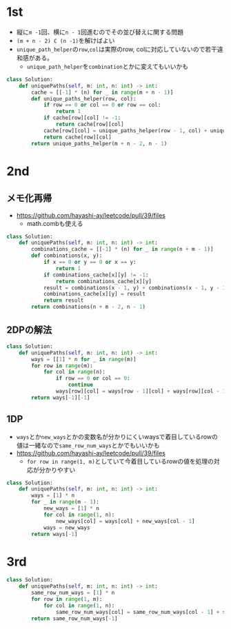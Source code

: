 # 1st
- 縦に`m -1`回、横に`n - 1`回進むのでその並び替えに関する問題
- `(m + n - 2) C (n -1)`を解けばよい
- `unique_path_helper`の`row`,`col`は実際のrow, colに対応していないので若干違和感がある。
  - `unique_path_helper`を`combination`とかに変えてもいいかも
```py
class Solution:
    def uniquePaths(self, m: int, n: int) -> int:
        cache = [[-1] * (n) for _ in range(m + n - 1)]
        def unique_paths_helper(row, col):
            if row == 0 or col == 0 or row == col:
                return 1
            if cache[row][col] != -1:
                return cache[row][col]
            cache[row][col] = unique_paths_helper(row - 1, col) + unique_paths_helper(row - 1, col - 1)
            return cache[row][col]
        return unique_paths_helper(m + n - 2, n - 1)
```
# 2nd 
## メモ化再帰
- https://github.com/hayashi-ay/leetcode/pull/39/files
  - math.combも使える
```py
class Solution:
    def uniquePaths(self, m: int, n: int) -> int:
        combinations_cache = [[-1] * (n) for _ in range(n + m - 1)]
        def combinations(x, y): 
            if x == 0 or y == 0 or x == y:
                return 1
            if combinations_cache[x][y] != -1:
                return combinations_cache[x][y]
            result = combinations(x - 1, y) + combinations(x - 1, y - 1)
            combinations_cache[x][y] = result
            return result
        return combinations(n + m - 2, n - 1)
```

## 2DPの解法
```py
class Solution:
    def uniquePaths(self, m: int, n: int) -> int:
        ways = [[1] * n for _ in range(m)]
        for row in range(m):
            for col in range(n):
                if row == 0 or col == 0:
                    continue
                ways[row][col] = ways[row - 1][col] + ways[row][col - 1]
        return ways[-1][-1]
```

## 1DP
- `ways`とか`new_ways`とかの変数名が分かりにくいwaysで着目しているrowの値は一緒なので`same_row_num_ways`とかでもいいかも
- https://github.com/hayashi-ay/leetcode/pull/39/files
  - `for row in range(1, m)`としていて今着目しているrowの値を処理の対応が分かりやすい
```py
class Solution:
    def uniquePaths(self, m: int, n: int) -> int:
        ways = [1] * n
        for _ in range(m - 1):
            new_ways = [1] * n
            for col in range(1, n):
                new_ways[col] = ways[col] + new_ways[col - 1]
            ways = new_ways
        return ways[-1]
```
# 3rd
```py
class Solution:
    def uniquePaths(self, m: int, n: int) -> int:
        same_row_num_ways = [1] * n
        for row in range(1, m):
            for col in range(1, n):
                same_row_num_ways[col] = same_row_num_ways[col - 1] + same_row_num_ways[col]
        return same_row_num_ways[-1]
```